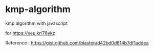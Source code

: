 # kmp-algorithm
kmp algorithm with javascript

for https://yeu.kr/76ykz

Reference : https://gist.github.com/blasten/d42bd0d814b7df1addea
